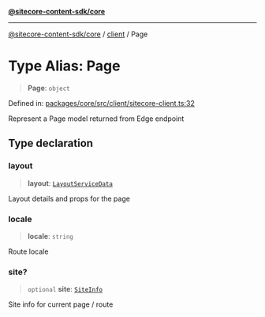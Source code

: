 [**@sitecore-content-sdk/core**](../../README.md)

***

[@sitecore-content-sdk/core](../../README.md) / [client](../README.md) / Page

# Type Alias: Page

> **Page**: `object`

Defined in: [packages/core/src/client/sitecore-client.ts:32](https://github.com/Sitecore/xmc-jss-dev/blob/7e7ce097833cac399aa150e6b63dca7210e4ee25/packages/core/src/client/sitecore-client.ts#L32)

Represent a Page model returned from Edge endpoint

## Type declaration

### layout

> **layout**: [`LayoutServiceData`](../../layout/interfaces/LayoutServiceData.md)

Layout details and props for the page

### locale

> **locale**: `string`

Route locale

### site?

> `optional` **site**: [`SiteInfo`](../../site/type-aliases/SiteInfo.md)

Site info for current page / route
